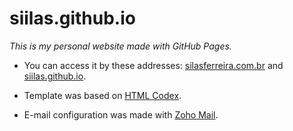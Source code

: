 # siilas.github.io

*This is my personal website made with GitHub Pages.*

- You can access it by these addresses: [silasferreira.com.br](https://www.silasferreira.com.br) and [siilas.github.io](https://siilas.github.io).

- Template was based on [HTML Codex](https://htmlcodex.com/personal-blog-template/).

- E-mail configuration was made with [Zoho Mail](https://www.zoho.com/pt-br/mail/).
